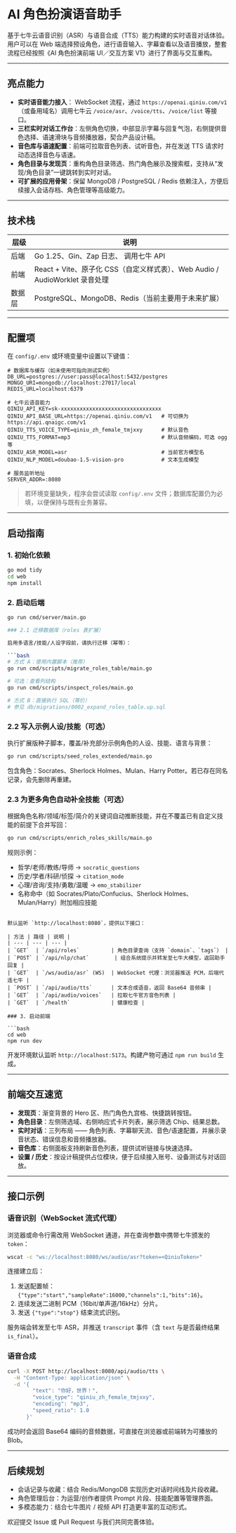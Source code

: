 # AI 角色扮演语音助手

基于七牛云语音识别（ASR）与语音合成（TTS）能力构建的实时语音对话体验。用户可以在 Web 端选择预设角色，进行语音输入、字幕查看以及语音播放，整套流程已经按照《AI 角色扮演前端 UI／交互方案 V1》进行了界面与交互重构。

---

## 亮点能力

- **实时语音能力接入**： WebSocket 流程，通过 `https://openai.qiniu.com/v1`（或备用域名）调用七牛云 `/voice/asr`、`/voice/tts`、`/voice/list` 等接口。
- **三栏实时对话工作台**：左侧角色切换，中部显示字幕与回复气泡，右侧提供音色选择、语速滑块与音频播放器，契合产品设计稿。
- **音色库与语速配置**：前端可拉取音色列表、试听音色，并在发送 TTS 请求时动态选择音色与语速。
- **角色目录与发现页**：重构角色目录筛选、热门角色展示及搜索框，支持从“发现/角色目录”一键跳转到实时对话。
- **可扩展的应用骨架**：保留 MongoDB / PostgreSQL / Redis 依赖注入，方便后续接入会话存档、角色管理等高级能力。

---

## 技术栈

| 层级 | 说明 |
| --- | --- |
| 后端 | Go 1.25、Gin、Zap 日志、 调用七牛  API |
| 前端 | React + Vite、原子化 CSS（自定义样式表）、Web Audio / AudioWorklet 录音处理 |
| 数据层 | PostgreSQL、MongoDB、Redis（当前主要用于未来扩展） |

---

## 配置项

在 `config/.env` 或环境变量中设置以下键值：

```dotenv
# 数据库与缓存（如未使用可指向测试实例）
DB_URL=postgres://user:pass@localhost:5432/postgres
MONGO_URI=mongodb://localhost:27017/local
REDIS_URL=localhost:6379

# 七牛云语音能力
QINIU_API_KEY=sk-xxxxxxxxxxxxxxxxxxxxxxxxxxxxxxxx
QINIU_API_BASE_URL=https://openai.qiniu.com/v1   # 可切换为 https://api.qnaigc.com/v1
QINIU_TTS_VOICE_TYPE=qiniu_zh_female_tmjxxy      # 默认音色
QINIU_TTS_FORMAT=mp3                             # 默认音频编码，可选 ogg等
QINIU_ASR_MODEL=asr                              # 当前官方模型名
QINIU_NLP_MODEL=doubao-1.5-vision-pro            # 文本生成模型

# 服务监听地址
SERVER_ADDR=:8080
```

> 若环境变量缺失，程序会尝试读取 `config/.env` 文件；数据库配置仍为必填，以便保持与既有业务兼容。

---

## 启动指南

### 1. 初始化依赖

```bash
go mod tidy
cd web
npm install
```

### 2. 启动后端

```bash
go run cmd/server/main.go

### 2.1 迁移数据库（roles 表扩展）

启用多语言/技能/人设字段前，请执行迁移（幂等）：

```bash
# 方式 A：使用内置脚本（推荐）
go run cmd/scripts/migrate_roles_table/main.go

# 可选：查看列结构
go run cmd/scripts/inspect_roles/main.go

# 方式 B：直接执行 SQL（等价）
# 参见 db/migrations/0002_expand_roles_table.up.sql
```

### 2.2 写入示例人设/技能（可选）

执行扩展版种子脚本，覆盖/补充部分示例角色的人设、技能、语言与背景：

```bash
go run cmd/scripts/seed_roles_extended/main.go
```

包含角色：Socrates、Sherlock Holmes、Mulan、Harry Potter。若已存在同名记录，会先删除再重建。

### 2.3 为更多角色自动补全技能（可选）

根据角色名称/领域/标签/简介的关键词自动推断技能，并在不覆盖已有自定义技能的前提下合并写回：

```bash
go run cmd/scripts/enrich_roles_skills/main.go
```

规则示例：
- 哲学/老师/教练/导师 → `socratic_questions`
- 历史/学者/科研/侦探 → `citation_mode`
- 心理/咨询/支持/勇敢/温暖 → `emo_stabilizer`
- 名称命中（如 Socrates/Plato/Confucius、Sherlock Holmes、Mulan/Harry）附加相应技能
```

默认监听 `http://localhost:8080`，提供以下接口：

| 方法 | 路径 | 说明 |
| --- | --- | --- |
| `GET`  | `/api/roles`          | 角色目录查询（支持 `domain`、`tags`） |
| `POST` | `/api/nlp/chat`        | 组合系统提示并转发至七牛大模型，返回助手回复 |
| `GET`  | `/ws/audio/asr` (WS)  | WebSocket 代理：浏览器推送 PCM，后端代连七牛 |
| `POST` | `/api/audio/tts`      | 文本合成语音，返回 Base64 音频串 |
| `GET`  | `/api/audio/voices`   | 拉取七牛官方音色列表 |
| `GET`  | `/health`             | 健康检查 |

### 3. 启动前端

```bash
cd web
npm run dev
```

开发环境默认监听 `http://localhost:5173`。构建产物可通过 `npm run build` 生成。

---

## 前端交互速览

- **发现页**：渐变背景的 Hero 区、热门角色九宫格、快捷跳转按钮。
- **角色目录**：左侧筛选域、右侧响应式卡片列表，展示筛选 Chip、结果总数。
- **实时对话**：三列布局 —— 角色列表、字幕聊天流、音色/语速配置，并展示录音状态、错误信息和音频播放器。
- **音色库**：右侧面板支持刷新音色列表，提供试听链接与快速选择。
- **设置 / 历史**：按设计稿提供占位模块，便于后续接入账号、设备测试与对话回放。

---

## 接口示例

### 语音识别（WebSocket 流式代理）

浏览器或命令行需改用 WebSocket 通道，并在查询参数中携带七牛颁发的 `token`：

```bash
wscat -c "ws://localhost:8080/ws/audio/asr?token=<QiniuToken>"
```

连接建立后：

1. 发送配置帧：`{"type":"start","sampleRate":16000,"channels":1,"bits":16}`。
2. 连续发送二进制 PCM（16bit/单声道/16kHz）分片。
3. 发送 `{"type":"stop"}` 结束流式识别。

服务端会转发至七牛 ASR，并推送 `transcript` 事件（含 `text` 与是否最终结果 `is_final`）。




### 语音合成

```bash
curl -X POST http://localhost:8080/api/audio/tts \
  -H "Content-Type: application/json" \
  -d '{
        "text": "你好，世界！",
        "voice_type": "qiniu_zh_female_tmjxxy",
        "encoding": "mp3",
        "speed_ratio": 1.0
      }'
```

成功时会返回 Base64 编码的音频数据，可直接在浏览器或前端转为可播放的 Blob。

---

## 后续规划

- 会话记录与收藏：结合 Redis/MongoDB 实现历史对话时间线及片段收藏。
- 角色管理后台：为运营/创作者提供 Prompt 片段、技能配置等管理界面。
- 多模态能力：结合七牛图片 / 视频 API 打造更丰富的互动形式。

欢迎提交 Issue 或 Pull Request 与我们共同完善体验。

